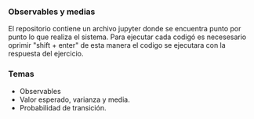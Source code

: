 ### Observables y medias
El repositorio contiene un archivo jupyter donde se encuentra punto por punto lo que realiza el sistema. Para ejecutar cada codigó es necesesario oprimir "shift + enter" de esta manera el codigo se ejecutara con la respuesta del ejercicio.
### Temas 
- Observables
- Valor esperado, varianza y media.
- Probabilidad de transición.

